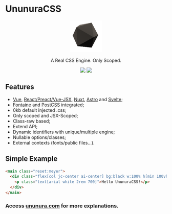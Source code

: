 # UnunuraCSS

<p align="center">
  <a href="https://ununura.com/">
    <img src="./.github/logo.png" height="100">
  </a>
  <p align="center">
    A Real CSS Engine. Only Scoped.
  </p>
  <p align="center">
  <img src="https://img.shields.io/github/lerna-json/v/Novout/ununuracss?color=ccc&label=version&logoColor=ccc&style=for-the-badge">
  <img src="https://img.shields.io/github/actions/workflow/status/Novout/ununuracss/test.yml?color=%23cccccc&logoColor=%23cccccc&style=for-the-badge">
</p>
</p>


## Features

- [Vue](./packages/vite/README.md), [React/Preact/Vue-JSX](./packages/vite/README.md), [Nuxt](./packages/nuxt/README.md), [Astro](./packages/astro/README.md) and [Svelte](./packages/vite/README.md);
- [Fontaine](https://github.com/danielroe/fontaine) and [PostCSS](https://postcss.org/) integrated;
- 0kb default injected .css;
- Only scoped and JSX-Scoped;
- Class-raw based;
- Extend API;
- Dynamic identifiers with unique/multiple engine;
- Nullable options/classes;
- External contexts (fonts/public files...).

## Simple Example

```html
<main class="reset:meyer">
  <div class="flex[col jc-center ai-center] bg:black w:100% h[min 100vh] scroll[y auto]">
    <p class="text[arial white 2rem 700]">Hello UnunuraCSS!</p>
  </div>
</main>
```

### Access [ununura.com](https://ununura.com) for more explanations.